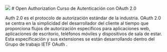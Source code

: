<img style="position: right;" src="https://oauth.net/images/oau th-2-sm.png">
# Open Authorization 
Curso de Autenticación con OAuth 2.0 

Auth 2.0 es el protocolo de autorización estándar de la industria. OAuth 2.0 se centra en la simplicidad del desarrollador del cliente al tiempo que proporciona flujos de autorización específicos para aplicaciones web, aplicaciones de escritorio, teléfonos móviles y dispositivos de sala de estar. Esta especificación y sus extensiones se están desarrollando dentro del Grupo de trabajo IETF OAuth .
